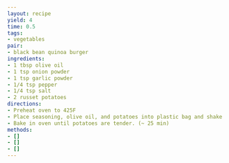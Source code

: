 ```yaml
---
layout: recipe
yield: 4
time: 0.5
tags:
- vegetables
pair:
- black bean quinoa burger
ingredients:
- 1 tbsp olive oil
- 1 tsp onion powder
- 1 tsp garlic powder
- 1/4 tsp pepper
- 1/4 tsp salt
- 2 russet potatoes
directions:
- Preheat oven to 425F
- Place seasoning, olive oil, and potatoes into plastic bag and shake
- Bake in oven until potatoes are tender. (~ 25 min)
methods:
- []
- []
- []
---
```

